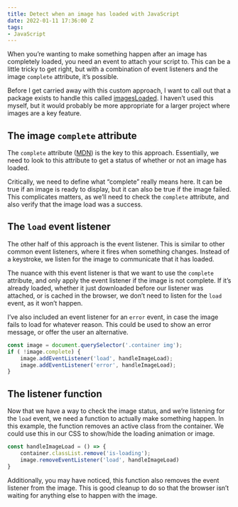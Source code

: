 ```yaml
---
title: Detect when an image has loaded with JavaScript
date: 2022-01-11 17:36:00 Z
tags:
- JavaScript
---
```


When you’re wanting to make something happen after an image has completely loaded, you need an event to attach your script to. This can be a little tricky to get right, but with a combination of event listeners and the image `complete` attribute, it’s possible.

Before I get carried away with this custom approach, I want to call out that a package exists to handle this called [imagesLoaded](https://imagesloaded.desandro.com). I haven’t used this myself, but it would probably be more appropriate for a larger project where images are a key feature.

## The image `complete` attribute

The `complete` attribute ([MDN](https://developer.mozilla.org/en-US/docs/Web/API/HTMLImageElement/complete)) is the key to this approach. Essentially, we need to look to this attribute to get a status of whether or not an image has loaded.

Critically, we need to define what “complete” really means here. It can be true if an image is ready to display, but it can also be true if the image failed. This complicates matters, as we’ll need to check the `complete` attribute, and also verify that the image load was a success.

## The `load` event listener

The other half of this approach is the event listener. This is similar to other common event listeners, where it fires when something changes. Instead of a keystroke, we listen for the image to communicate that it has loaded.

The nuance with this event listener is that we want to use the `complete` attribute, and only apply the event listener if the image is not complete. If it’s already loaded, whether it just downloaded before our listener was attached, or is cached in the browser, we don’t need to listen for the `load` event, as it won’t happen.

I’ve also included an event listener for an `error` event, in case the image fails to load for whatever reason. This could be used to show an error message, or offer the user an alternative.

```jsx
const image = document.querySelector('.container img');
if ( !image.complete) {
	image.addEventListener('load', handleImageLoad);
	image.addEventListener('error', handleImageLoad);
}
```

## The listener function

Now that we have a way to check the image status, and we’re listening for the `load` event, we need a function to actually make something happen. In this example, the function removes an active class from the container. We could use this in our CSS to show/hide the loading animation or image.

```jsx
const handleImageLoad = () => {
	container.classList.remove('is-loading');
	image.removeEventListener('load', handleImageLoad)
}
```

Additionally, you may have noticed, this function also removes the event listener from the image. This is good cleanup to do so that the browser isn’t waiting for anything else to happen with the image.